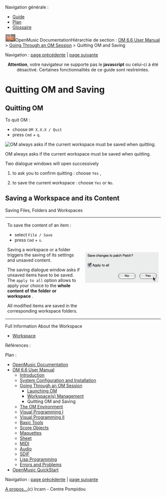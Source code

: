 <div id="tplf" class="tplPage">

<div id="tplh">

<span class="hidden">Navigation générale : </span>

  - [<span>Guide</span>](OM-Documentation.md)
  - [<span>Plan</span>](OM-Documentation_1.md)
  - [<span>Glossaire</span>](OM-Documentation_2.md)

</div>

<div id="tplt">

![empty.gif](../tplRes/page/empty.gif)![logoom1.png](../res/logoom1.png)<span class="tplTi">OpenMusic
Documentation</span><span class="sw_outStack_navRoot"><span class="hidden">Hiérarchie
de section : </span>[<span>OM 6.6 User
Manual</span>](OM-User-Manual.md)<span class="stkSep"> \>
</span>[<span>Going Through an OM
Session</span>](Goingthrough.md)<span class="stkSep"> \>
</span><span class="stkSel_yes"><span>Quitting OM and
Saving</span></span></span>

</div>

<div class="tplNav">

<span class="hidden">Navigation : </span>[<span>page
précédente</span>](Workspace\(s\).md "page précédente(Workspace(s) Management)")<span class="hidden">
| </span>[<span>page
suivante</span>](Environment.md "page suivante(The OM Environment)")

</div>

<div id="tplc" class="tplc_out_yes">

<div style="text-align: center;">

**Attention**, votre navigateur ne supporte pas le **javascript** ou
celui-ci à été désactivé. Certaines fonctionnalités de ce guide sont
restreintes.

</div>

<div class="headCo">

# <span>Quitting OM and Saving</span>

<div class="headCo_co">

<div>

<div class="part">

## <span>Quitting OM</span>

<div class="part_co">

<div class="infobloc">

<div class="txt">

To quit OM :

  - <span>choose `OM X.X.X / Quit`</span>
  - <span>press `Cmd` + `q`.</span>

</div>

<div class="caption">

<div class="caption_co">

![OM always asks if the current workspace must be saved when
quitting.](../res/savewksp.png)

</div>

<div class="caption_ti">

OM always asks if the current workspace must be saved when quitting.

</div>

</div>

<div class="txt">

Two dialogue windows will open successively

1.  to ask you to confirm quitting : choose `Yes` ,

2.  to save the current workspace : choose `Yes` or `No`.

</div>

</div>

</div>

</div>

<div class="part">

## <span>Saving a Workspace and its Content</span>

<div class="part_co">

<div class="infobloc">

<div class="infobloc_ti">

<span>Saving Files, Folders and Workspaces</span>

</div>

<div class="txtRes">

<table>
<colgroup>
<col style="width: 50%" />
<col style="width: 50%" />
</colgroup>
<tbody>
<tr class="odd">
<td><div class="dk_txtRes_txt txt">
<p>To save the content of an item :</p>
<ul>
<li><span> select <code class="menuPath_tl">File / Save</code> </span></li>
<li><span>press <code class="keyboard_tl">Cmd</code> + <code class="keyboard_tl">s</code>. </span></li>
</ul>
<p>Saving a workspace or a folder triggers the saving of its settings and unsaved content.</p>
<p>The saving dialogue window asks if unsaved items have to be saved. The <code class="textCheckBox_tl">apply to all</code> option allows to apply your choice to the <strong>whole content of the folder</strong> <strong>or workspace</strong> .</p>
<p>All modified items are saved in the corresponding workspace folders.</p>
</div></td>
<td><div class="caption">
<div class="caption_co">
<img src="../res/savechange.png" width="242" height="99" alt="savechange.png" />
</div>
</div></td>
</tr>
</tbody>
</table>

</div>

<div class="linkSet">

<div class="linkSet_ti">

<span>Full Information About the Workspace</span>

</div>

<div class="linkUL">

  - [<span>Workspace</span>](Workspace.md)

</div>

</div>

</div>

</div>

</div>

</div>

</div>

</div>

<span class="hidden">Références : </span>

</div>

<div id="tplo" class="tplo_out_yes">

<div class="tplOTp">

<div class="tplOBm">

<div id="mnuFrm">

<span class="hidden">Plan :</span>

<div id="mnuFrmUp" onmouseout="menuScrollTiTask.fSpeed=0;" onmouseover="if(menuScrollTiTask.fSpeed&gt;=0) {menuScrollTiTask.fSpeed=-2; scTiLib.addTaskNow(menuScrollTiTask);}" onclick="menuScrollTiTask.fSpeed-=2;" style="display: none;">

<span id="mnuFrmUpLeft">[](#)</span><span id="mnuFrmUpCenter"></span><span id="mnuFrmUpRight"></span>

</div>

<div id="mnuScroll">

  - [<span>OpenMusic Documentation</span>](OM-Documentation.md)
  - [<span>OM 6.6 User Manual</span>](OM-User-Manual.md)
      - [<span>Introduction</span>](00-Sommaire.md)
      - [<span>System Configuration and
        Installation</span>](Installation.md)
      - [<span>Going Through an OM Session</span>](Goingthrough.md)
          - [<span>Launching OM</span>](Launching%20OM.md)
          - [<span>Workspace(s) Management</span>](Workspace\(s\).md)
          - <span id="i2" class="outLeftSel_yes"><span>Quitting OM and
            Saving</span></span>
      - [<span>The OM Environment</span>](Environment.md)
      - [<span>Visual Programming I</span>](BasicVisualProgramming.md)
      - [<span>Visual Programming
        II</span>](AdvancedVisualProgramming.md)
      - [<span>Basic Tools</span>](BasicObjects.md)
      - [<span>Score Objects</span>](ScoreObjects.md)
      - [<span>Maquettes</span>](Maquettes.md)
      - [<span>Sheet</span>](Sheet.md)
      - [<span>MIDI</span>](MIDI.md)
      - [<span>Audio</span>](Audio.md)
      - [<span>SDIF</span>](SDIF.md)
      - [<span>Lisp Programming</span>](Lisp.md)
      - [<span>Errors and Problems</span>](errors.md)
  - [<span>OpenMusic QuickStart</span>](QuickStart-Chapters.md)

</div>

<div id="mnuFrmDown" onmouseout="menuScrollTiTask.fSpeed=0;" onmouseover="if(menuScrollTiTask.fSpeed&lt;=0) {menuScrollTiTask.fSpeed=2; scTiLib.addTaskNow(menuScrollTiTask);}" onclick="menuScrollTiTask.fSpeed+=2;" style="display: none;">

<span id="mnuFrmDownLeft">[](#)</span><span id="mnuFrmDownCenter"></span><span id="mnuFrmDownRight"></span>

</div>

</div>

</div>

</div>

</div>

<div class="tplNav">

<span class="hidden">Navigation : </span>[<span>page
précédente</span>](Workspace\(s\).md "page précédente(Workspace(s) Management)")<span class="hidden">
| </span>[<span>page
suivante</span>](Environment.md "page suivante(The OM Environment)")

</div>

<div id="tplb">

[<span>A propos...</span>](OM-Documentation_3.md)(c) Ircam - Centre
Pompidou

</div>

</div>
